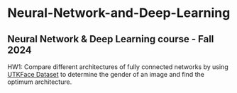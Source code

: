 # Neural-Network-and-Deep-Learning
## Neural Network &amp; Deep Learning course - Fall 2024

HW1: Compare different architectures of fully connected networks by using [UTKFace Dataset](https://susanqq.github.io/UTKFace/) to determine the gender of an image and find the optimum architecture.
